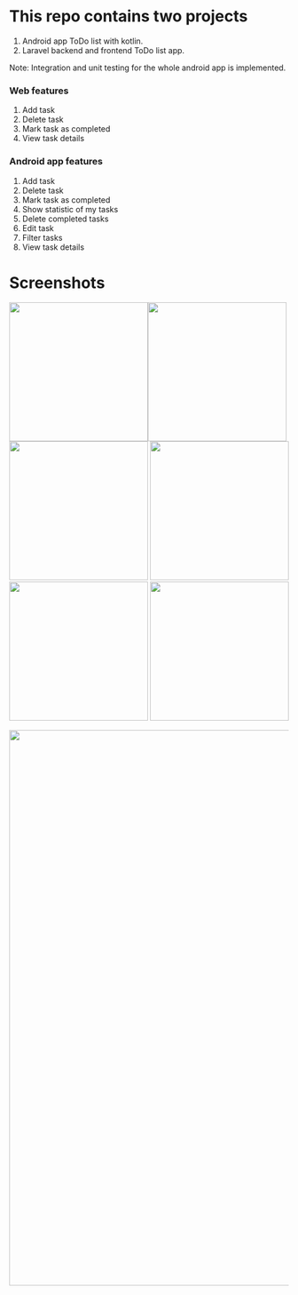# This repo contains two projects
 
 1. Android app ToDo list with kotlin.
 2. Laravel backend and frontend ToDo list app.

Note: Integration and unit testing for the whole android app is implemented.

### Web features

1. Add task
2. Delete task
3. Mark task as completed
4. View task details

### Android app features

1. Add task
2. Delete task
3. Mark task as completed
4. Show statistic of my tasks
5. Delete completed tasks
6. Edit task
7. Filter tasks
8. View task details
 
 # Screenshots
 
 <img src="https://user-images.githubusercontent.com/19362719/212543259-9900943c-d500-49ef-98e3-43fc51defac7.png" width="250"><img src="https://user-images.githubusercontent.com/19362719/212543518-08f6bf58-26a7-42f0-b3d1-b23fc4fa8d01.png" width="250"><img src="https://user-images.githubusercontent.com/19362719/212543527-242bed1c-0a98-42dd-9e94-552b8572d0cc.png" width="250">
 <img src="https://user-images.githubusercontent.com/19362719/212543533-941b8bf6-e1e5-4540-b02a-84b9afa9c55b.png" width="250">
 <img src="https://user-images.githubusercontent.com/19362719/212543553-24c1d3e7-7350-44f0-b550-bdbf0a2bd86a.png" width="250">
 <img src="https://user-images.githubusercontent.com/19362719/212543589-881635dc-a3a3-4f3a-b6a2-436361dd3884.png" width="250">
 
 <img src="https://user-images.githubusercontent.com/19362719/212543783-889c24b0-22c1-4bb4-994a-b4e9731f934c.png" width="1000">
